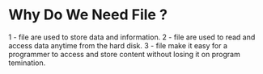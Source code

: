<h1>Why Do We Need  File ?</h1>

1 - file are used to store data and information.
2 - file are used to read and access data anytime from the hard disk. 
3 - file make it easy for a programmer to access and store content without losing it on program temination.